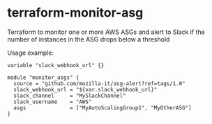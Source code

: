 # terraform-monitor-asg
Terraform to monitor one or more AWS ASGs and alert to Slack if the number of instances in the ASG drops below a threshold

Usage example:
```
variable "slack_webhook_url" {}

module "monitor_asgs" {
  source = "github.com/mozilla-it/asg-alert?ref=tags/1.0"
  slack_webhook_url = "${var.slack_webhook_url}"
  slack_channel     = "MySlackChannel"
  slack_username    = "AWS"
  asgs              = ["MyAutoScalingGroup1", "MyOtherASG"]
}
```
